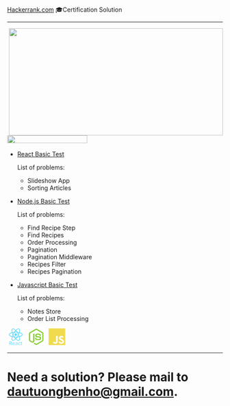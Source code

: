 [Hackerrank.com](https://hackerrank.com) 🎓Certification Solution 

---

<p>
  <img align="right" src="https://media.giphy.com/media/dWesBcTLavkZuG35MI/giphy.gif" width="500" height="250"/>
</p>

<br/>

<img src="https://www.hackerrank.com/wp-content/uploads/2020/05/hackerrank_logo-Pride.gif" width="187" height="18"/>



- [React Basic Test](https://github.com/vietthang20122485/HackerRank-React-Basic-Test)

    List of problems:
	+ Slideshow App
	+ Sorting Articles
	
- [Node.js Basic Test](https://github.com/vietthang20122485/HackerRank-NodeJS-Basic-Test)

	List of problems:
	+ Find Recipe Step
	+ Find Recipes
	+ Order Processing
	+ Pagination
	+ Pagination Middleware
	+ Recipes Filter
	+ Recipes Pagination
	
- [Javascript Basic Test](https://github.com/vietthang20122485/Hacker-Rank-Javascript-Basic-Test)

    List of problems:
	+ Notes Store
	+ Order List Processing

<div>
  <img src="https://github.com/devicons/devicon/blob/master/icons/react/react-original-wordmark.svg" title="React" alt="React" width="40" height="40"/>&nbsp;
  <img src="https://github.com/devicons/devicon/blob/master/icons/nodejs/nodejs-original.svg" title="NodeJS" alt="NodeJS" width="40" height="40"/>&nbsp;
  <img src="https://github.com/devicons/devicon/blob/master/icons/javascript/javascript-plain.svg" title="JavaScript" alt="JavaScript" width="40" height="40"/>&nbsp;
</div>


---

# Need a solution? Please mail to dautuongbenho@gmail.com.

